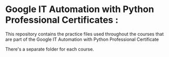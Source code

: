 # Google IT Automation with Python Professional Certificates : 

This repository contains the practice files used throughout the courses that are
part of the Google IT Automation with Python Professional Certificate

There's a separate folder for each course.

